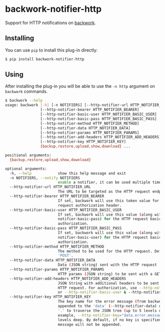 # backwork-notifier-http
Support for HTTP notifications on [backwork](https://github.com/IBM/backwork).

<!-- # backwork-notifier-sentry [![Build Status](https://travis-ci.org/IBM/backwork-notifier-sentry.svg?branch=master)] [![PyPI version](https://badge.fury.io/py/backwork-notifier-sentry.svg)](https://badge.fury.io/py/backwork-notifier-sentry)(https://travis-ci.org/IBM/backwork-notifier-sentry) -->

## Installing
You can use `pip` to install this plug-in directly:
```sh
$ pip install backwork-notifier-http
```

## Using
After installing the plug-in you will be able to use the `-n http`
argument on `backwork` commands.

```sh
$ backwork --help
usage: backwork [-h] [-n NOTIFIERS] [--http-notifier-url HTTP_NOTIFIER_URL]
                [--http-notifier-bearer HTTP_NOTIFIER_BEARER]
                [--http-notifier-basic-user HTTP_NOTIFIER_BASIC_USER]
                [--http-notifier-basic-pass HTTP_NOTIFIER_BASIC_PASS]
                [--http-notifier-method HTTP_NOTIFIER_METHOD]
                [--http-notifier-data HTTP_NOTIFIER_DATA]
                [--http-notifier-params HTTP_NOTIFIER_PARAMS]
                [--http-notifier-add-headers HTTP_NOTIFIER_ADD_HEADERS]
                [--http-notifier-key HTTP_NOTIFIER_KEY]
                {backup,restore,upload,show,download} ...

positional arguments:
  {backup,restore,upload,show,download}

optional arguments:
  -h, --help            show this help message and exit
  -n NOTIFIERS, --notify NOTIFIERS
                        enable a notifier, it can be used multiple times
  --http-notifier-url HTTP_NOTIFIER_URL
                        The URL to be targeted as the HTTP request endpoint
  --http-notifier-bearer HTTP_NOTIFIER_BEARER
                        If set, backwork will use this token value for the HTTP
                        request authorization header.
  --http-notifier-basic-user HTTP_NOTIFIER_BASIC_USER
                        If set, backwork will use this value (along with --http-
                        notifier-basic-pass) for the HTTP request basic
                        authorization.
  --http-notifier-basic-pass HTTP_NOTIFIER_BASIC_PASS
                        If set, backwork will use this value (along with --http-
                        notifier-basic-user) for the HTTP request basic
                        authorization.
  --http-notifier-method HTTP_NOTIFIER_METHOD
                        The method to be used for the HTTP request. Default is
                        'POST'.
  --http-notifier-data HTTP_NOTIFIER_DATA
                        Data (JSON string) sent with the HTTP request
  --http-notifier-params HTTP_NOTIFIER_PARAMS
                        HTTP params (JSON string) to be sent with a GET request
  --http-notifier-add-headers HTTP_NOTIFIER_ADD_HEADERS
                        JSON String with additional headers to be sent with the
                        HTTP request. For authorization, use --http-notifier-bearer
                        or --http-notifier-basic-user & --http-notifier-basic-pass.
  --http-notifier-key HTTP_NOTIFIER_KEY
                        The key name for the error message (from backwork) that is
                        appended to the 'data' (--http-notifier-data) object. Use
                        '.' to traverse the JSON tree (up to 5 levels deep). For
                        example, --http-notifier-key="data.error.message" is 3
                        levels deep. By default, if no key is specified the error
                        message will not be appended.
```
